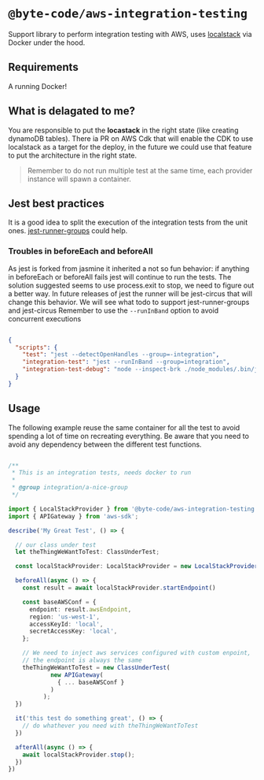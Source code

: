 # `@byte-code/aws-integration-testing`

Support library to perform integration testing with AWS, uses [localstack](https://github.com/localstack/localstack) via Docker under the hood.

## Requirements

A running Docker!

## What is delagated to me?

You are responsible to put the **locastack** in the right state (like creating dynamoDB tables).
There ia PR on AWS Cdk that will enable the CDK to use localstack as a target for the deploy, in the future we could use that feature to put the architecture in the right state.

> Remember to do not run multiple test at the same time, each provider instance will spawn a container.

## Jest best practices

It is a good idea to split the execution of the integration tests from the unit ones. [jest-runner-groups](https://www.npmjs.com/package/jest-runner-groups) could help.

### Troubles in beforeEach and beforeAll

As jest is forked from jasmine it inherited a not so fun behavior: if anything in beforeEach or beforeAll fails jest will continue to run the tests.
The solution suggested seems to use process.exit to stop, we need to figure out a better way. In future releases of jest the runner will be jest-circus that will change this behavior.
We will see what todo to support jest-runner-groups and jest-circus
Remember to use the ``--runInBand`` option to avoid concurrent executions

```json

{
  "scripts": {
    "test": "jest --detectOpenHandles --group=-integration",
    "integration-test": "jest --runInBand --group=integration",
    "integration-test-debug": "node --inspect-brk ./node_modules/.bin/jest --detectOpenHandles --runInBand --group=integration"
  }
}

```

## Usage

The following example reuse the same container for all the test to avoid spending a lot of time on recreating everything. Be aware that you need to avoid any dependency between the different test functions.

```typescript

/**
 * This is an integration tests, needs docker to run
 * 
 * @group integration/a-nice-group
 */

import { LocalStackProvider } from '@byte-code/aws-integration-testing';
import { APIGateway } from 'aws-sdk';

describe('My Great Test', () => {

  // our class under test
  let theThingWeWantToTest: ClassUnderTest;

  const localStackProvider: LocalStackProvider = new LocalStackProvider(['apigateway']);

  beforeAll(async () => {
    const result = await localStackProvider.startEndpoint()

    const baseAWSConf = {
      endpoint: result.awsEndpoint,
      region: 'us-west-1',
      accessKeyId: 'local',
      secretAccessKey: 'local',
    };

    // We need to inject aws services configured with custom enpoint, 
    // the endpoint is always the same
    theThingWeWantToTest = new ClassUnderTest(
            new APIGateway(
              { ... baseAWSConf }
            )
          );
  })

  it('this test do something great', () => {
    // do whathever you need with theThingWeWantToTest
  })

  afterAll(async () => {
    await localStackProvider.stop();
  })
})
```
